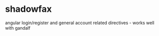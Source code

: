 shadowfax
=========

angular login/register and general account related directives - works well with gandalf
